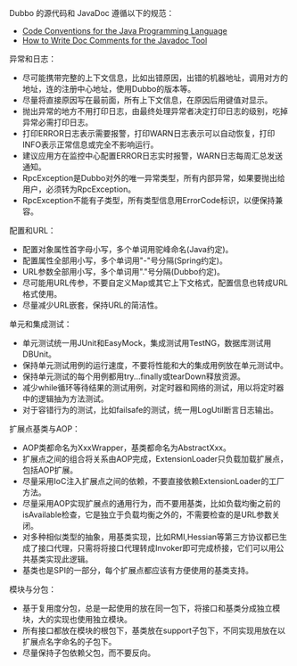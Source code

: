 
Dubbo 的源代码和 JavaDoc 遵循以下的规范：

* [Code Conventions for the Java Programming Language](http://www.oracle.com/technetwork/java/codeconvtoc-136057.html)
* [How to Write Doc Comments for the Javadoc Tool](http://www.oracle.com/technetwork/java/javase/documentation/index-137868.html)

异常和日志：

* 尽可能携带完整的上下文信息，比如出错原因，出错的机器地址，调用对方的地址，连的注册中心地址，使用Dubbo的版本等。
* 尽量将直接原因写在最前面，所有上下文信息，在原因后用键值对显示。
* 抛出异常的地方不用打印日志，由最终处理异常者决定打印日志的级别，吃掉异常必需打印日志。
* 打印ERROR日志表示需要报警，打印WARN日志表示可以自动恢复，打印INFO表示正常信息或完全不影响运行。
* 建议应用方在监控中心配置ERROR日志实时报警，WARN日志每周汇总发送通知。
* RpcException是Dubbo对外的唯一异常类型，所有内部异常，如果要抛出给用户，必须转为RpcException。
* RpcException不能有子类型，所有类型信息用ErrorCode标识，以便保持兼容。

配置和URL：

* 配置对象属性首字母小写，多个单词用驼峰命名(Java约定)。
* 配置属性全部用小写，多个单词用"-"号分隔(Spring约定)。
* URL参数全部用小写，多个单词用"."号分隔(Dubbo约定)。
* 尽可能用URL传参，不要自定义Map或其它上下文格式，配置信息也转成URL格式使用。
* 尽量减少URL嵌套，保持URL的简洁性。

单元和集成测试：

* 单元测试统一用JUnit和EasyMock，集成测试用TestNG，数据库测试用DBUnit。
* 保持单元测试用例的运行速度，不要将性能和大的集成用例放在单元测试中。
* 保持单元测试的每个用例都用try...finally或tearDown释放资源。
* 减少while循环等待结果的测试用例，对定时器和网络的测试，用以将定时器中的逻辑抽为方法测试。
* 对于容错行为的测试，比如failsafe的测试，统一用LogUtil断言日志输出。

扩展点基类与AOP：

* AOP类都命名为XxxWrapper，基类都命名为AbstractXxx。
* 扩展点之间的组合将关系由AOP完成，ExtensionLoader只负载加载扩展点，包括AOP扩展。
* 尽量采用IoC注入扩展点之间的依赖，不要直接依赖ExtensionLoader的工厂方法。
* 尽量采用AOP实现扩展点的通用行为，而不要用基类，比如负载均衡之前的isAvailable检查，它是独立于负载均衡之外的，不需要检查的是URL参数关闭。
* 对多种相似类型的抽象，用基类实现，比如RMI,Hessian等第三方协议都已生成了接口代理，只需将将接口代理转成Invoker即可完成桥接，它们可以用公共基类实现此逻辑。
* 基类也是SPI的一部分，每个扩展点都应该有方便使用的基类支持。

模块与分包：

* 基于复用度分包，总是一起使用的放在同一包下，将接口和基类分成独立模块，大的实现也使用独立模块。
* 所有接口都放在模块的根包下，基类放在support子包下，不同实现用放在以扩展点名字命名的子包下。
* 尽量保持子包依赖父包，而不要反向。